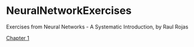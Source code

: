 # NeuralNetworkExercises
Exercises from Neural Networks - A Systematic Introduction, by Raul Rojas

[Chapter 1](Chapter1)
